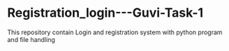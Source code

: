 # Registration_login---Guvi-Task-1
This repository contain Login and registration system with python program and file handling
